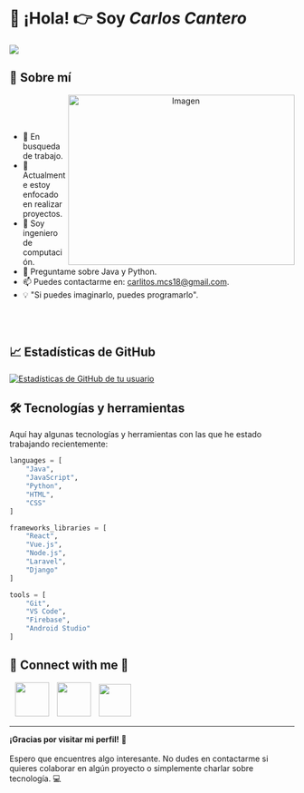 # 👋 ¡Hola! 👉 Soy *Carlos Cantero*

<img src="https://i.imgur.com/EPiZtcd.png">

## 🚀 Sobre mí

<a target="_blank" align="center">
<img src="https://img.freepik.com/foto-gratis/juego-personajes-anime-esteticos_23-2151560698.jpg?t=st=1725485098~exp=1725488698~hmac=e75b2c8544a698a712cfa680cdade566471b01cea0ff486211f64521fd45bf5a&w=996" alt="Imagen" align="right"  height="300" width="400">
</a>

<br/>
<br/>
<br/>

- 🔭 En busqueda de trabajo.
- 🌱 Actualmente estoy enfocado en realizar proyectos.
- 💼 Soy ingeniero de computación.
- 💬 Preguntame sobre Java y Python.
- 📫 Puedes contactarme en: carlitos.mcs18@gmail.com.
- 💡 "Si puedes imaginarlo, puedes programarlo".

<br/>
<br/>


## 📈 Estadísticas de GitHub

[![Estadísticas de GitHub de tu usuario](https://github-readme-stats.vercel.app/api?username=carloscantero11&show_icons=true&theme=radical)](https://github.com/carloscantero11)


## 🛠️ Tecnologías y herramientas
Aquí hay algunas tecnologías y herramientas con las que he estado trabajando recientemente:

```python
languages = [
    "Java",
    "JavaScript",
    "Python",
    "HTML",
    "CSS"
]

frameworks_libraries = [
    "React",
    "Vue.js",
    "Node.js",
    "Laravel",
    "Django"
]

tools = [
    "Git",
    "VS Code",
    "Firebase",
    "Android Studio"
]
```

## 🤝 Connect with me  💜
<a style="margin-left: 10px;"  target="_blank" href="https://www.linkedin.com/in/carlos-cantero-130120307/">
<img src="https://img.icons8.com/?size=100&id=114445&format=png&color=000000" height="60" width="60"></a>

<a style="margin-left: 10px;"  target="_blank" href="https://www.instagram.com/carloscantero11?igsh=MXRhZG5uNWVpZ3QyNw==/">
<img src="https://img.icons8.com/?size=100&id=Xy10Jcu1L2Su&format=png&color=000000" height="60" width="60"></a>

<a style="margin-left: 10px;"  target="_blank" href="https://github.com/carloscantero11">
<img src="https://img.icons8.com/?size=100&id=H7MxfKOr1WFr&format=png&color=000000" height="57" width="57"></a>



---
**¡Gracias por visitar mi perfil!** 📌
<br/>
<br/>
Espero que encuentres algo interesante. No dudes en contactarme si quieres colaborar en algún proyecto o simplemente charlar sobre tecnología. 💻
